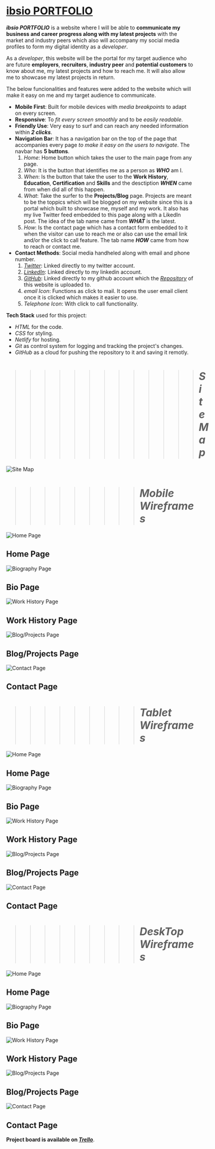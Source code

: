 # [ **ibsio PORTFOLIO** ](https://ibsio-demo-portfolio.netlify.app/index.html)
***ibsio PORTFOLIO*** is a website where I will be able to **communicate my business and career progress along with my latest projects** with the market and industry peers which also will accompany my social media profiles to form my digital identity as a *developer*.

As a *developer*, this website will be the portal for my target audience who are future **employers**, **recruiters**, **industry peer** and **potential customers** to know about me, my latest projects and how to reach me. It will also allow me to showcase my latest projects in return.

The below funcionalities and features were added to the website which will make it easy on me and my target audience to communicate.

- **Mobile First**: Built for mobile devices with *media breakpoints* to adapt on every screen.
- **Responsive**: To *fit every screen smoothly* and to be *easily readable*.
- **Friendly Use**: Very easy to surf and can reach any needed information within ***2 clicks***.
- **Navigation Bar**: It has a navigation bar on the top of the page that accompanies every page *to make it easy on the users to navigate*. The navbar has **5 buttons**.
    1. *Home*: Home button which takes the user to the main page from any page.
    2. *Who*: It is the button that identifies me as a person as ***WHO*** am I.
    3. *When*: Is the button that take the user to the **Work History**, **Education**, **Certification** and **Skills** and the desctiption ***WHEN*** came from when did all of this happen.
    4. *What*: Take the surfer to the **Projects/Blog** page. Projects are meant to be the toppics which will be blogged on my website since this is a portal which built to showcase me, myself and my work. It also has my live Twitter feed embedded to this page along with a LikedIn post. The idea of the tab name came from ***WHAT*** is the latest.
    5. *How*: Is the contact page which has a contact form embedded to it when the visitor can use to reach me or also can use the email link and/or the click to call feature. The tab name ***HOW*** came from how to reach or contact me.
- **Contact Methods**: Social media handheled along with email and phone number.
    1. *[Twitter](https://twitter.com/ibsio)*: Linked directly to my twitter account.
    2. *[LinkedIn](https://www.linkedin.com/in/ibsio/)*: Linked directly to my linkedin account.
    3. *[GitHub](https://github.com/ibsio)*: Linked directly to my github account which the *[Repository](https://github.com/ibsio/myportfolio)* of this website is uploaded to.
    4. *email Icon*: Functions as click to mail. It opens the user email client once it is clicked which makes it easier to use.
    5. *Telephone Icon*: With click to call functionality.

**Tech Stack** used for this project:
- *HTML* for the code.
- *CSS* for styling.
- *Netlify* for hosting.
- *Git* as control system for logging and tracking the project's changes.
- *GitHub* as a cloud for pushing the repository to it and saving it remotly.

>>>>>>>>>>>>># ***Site Map***
![Site Map](sitemap.png)

>>>>>>>>># ***Mobile Wireframes***
![Home Page](mobile-wireframes/home-page.png)
## **Home Page**

![Biography Page](mobile-wireframes/biography.png)
## **Bio Page**

![Work History Page](mobile-wireframes/work-history.png)
## **Work History Page**

![Blog/Projects Page](mobile-wireframes/blog-page.png)
## **Blog/Projects Page**

![Contact Page](mobile-wireframes/contact-page.png)
## **Contact Page**

>>>>>>>>># ***Tablet Wireframes***
![Home Page](tablet-wireframes/home-page.png)
## **Home Page**

![Biography Page](tablet-wireframes/biography.png)
## **Bio Page**

![Work History Page](tablet-wireframes/work-history.png)
## **Work History Page**

![Blog/Projects Page](tablet-wireframes/blog-page.png)
## **Blog/Projects Page**

![Contact Page](tablet-wireframes/contact-page.png)
## **Contact Page**

>>>>>>>>># ***DeskTop Wireframes***
![Home Page](desktop-wireframes/home-page.png)
## **Home Page**

![Biography Page](desktop-wireframes/biography.png)
## **Bio Page**

![Work History Page](desktop-wireframes/work-history.png)
## **Work History Page**

![Blog/Projects Page](desktop-wireframes/blog-page.png)
## **Blog/Projects Page**

![Contact Page](desktop-wireframes/contact-page.png)
## **Contact Page**

**Project board is available on *[Trello](https://trello.com/invite/b/ifvqbriS/30afaf24b8772a1a3447a957ba96cc7f/ibsio-portfolio)***.